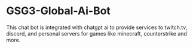 # GSG3-Global-Ai-Bot
This chat bot is integrated with chatgpt ai to provide services to twitch.tv, discord, and personal servers for games like minecraft, counterstrike and more.
